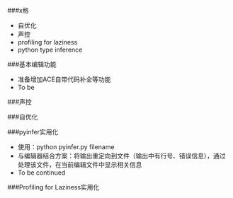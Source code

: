 


###x格

+ 自优化
+ 声控
+ profiling for laziness
+ python type inference 


###基本编辑功能
+ 准备增加ACE自带代码补全等功能
+ To be  

###声控




###自优化

###pyinfer实用化 
+ 使用：python pyinfer.py filename
+ 与编辑器结合方案：将输出重定向到文件（输出中有行号、错误信息），通过处理该文件，在当前编辑文件中显示相关信息
+ To be continued

###Profiling for Laziness实用化

